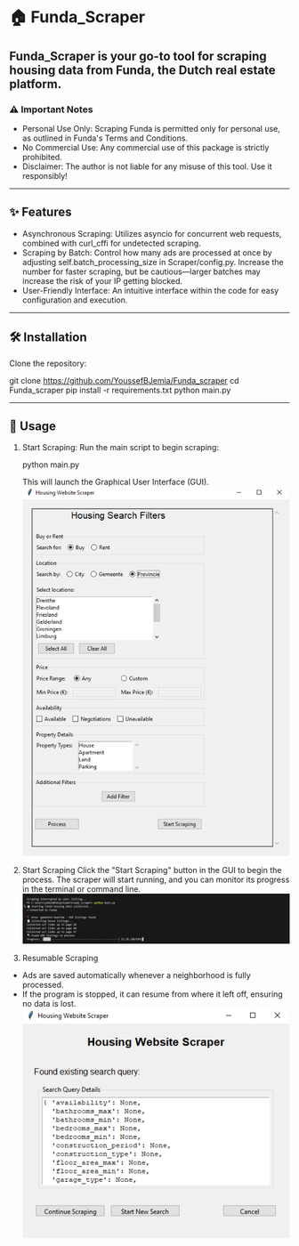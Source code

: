 # 🏠 Funda_Scraper
Funda_Scraper is your go-to tool for scraping housing data from Funda, the Dutch real estate platform.
---
### ⚠️ Important Notes
- Personal Use Only: Scraping Funda is permitted only for personal use, as outlined in Funda's Terms and Conditions.
- No Commercial Use: Any commercial use of this package is strictly prohibited.
- Disclaimer: The author is not liable for any misuse of this tool. Use it responsibly!
---
## ✨ Features
- Asynchronous Scraping: Utilizes asyncio for concurrent web requests, combined with curl_cffi for undetected scraping.
- Scraping by Batch: Control how many ads are processed at once by adjusting self.batch_processing_size in Scraper/config.py. Increase the number for faster scraping, but be cautious—larger batches may increase the risk of your IP getting blocked.
- User-Friendly Interface: An intuitive interface within the code for easy configuration and execution.
---
## 🛠️ Installation
Clone the repository:

git clone https://github.com/YoussefBJemia/Funda_scraper
cd Funda_scraper
pip install -r requirements.txt
python main.py

---
## 🚀 Usage
1. Start Scraping:
   Run the main script to begin scraping:
   
   python main.py
   
   This will launch the Graphical User Interface (GUI).
   ![Interface Screenshot](Img/interface.PNG)
2. Start Scraping
Click the "Start Scraping" button in the GUI to begin the process.
The scraper will start running, and you can monitor its progress in the terminal or command line.
![Running Code Screenshot](Img/progress.PNG) <!-- Replace with actual path -->
3. Resumable Scraping
- Ads are saved automatically whenever a neighborhood is fully processed.
- If the program is stopped, it can resume from where it left off, ensuring no data is lost.
![Resume GUI Screenshot](Img/continue.PNG) <!-- Replace with actual path -->
